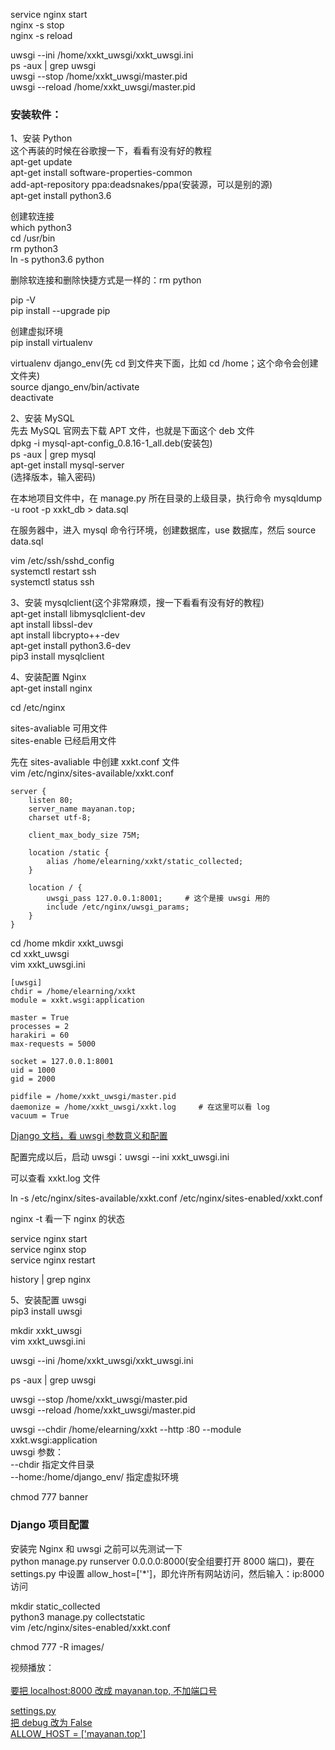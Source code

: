 
service nginx start  
nginx -s stop  
nginx -s reload    

uwsgi --ini /home/xxkt_uwsgi/xxkt_uwsgi.ini   
ps -aux | grep uwsgi  
uwsgi --stop /home/xxkt_uwsgi/master.pid  
uwsgi --reload /home/xxkt_uwsgi/master.pid  


### 安装软件：

1、安装 Python  
这个再装的时候在谷歌搜一下，看看有没有好的教程  
apt-get update  
apt-get install software-properties-common  
add-apt-repository ppa:deadsnakes/ppa(安装源，可以是别的源)  
apt-get install python3.6  

创建软连接  
which python3  
cd /usr/bin  
rm python3  
ln -s python3.6 python  

删除软连接和删除快捷方式是一样的：rm python  

pip -V  
pip install --upgrade pip  

创建虚拟环境  
pip install virtualenv  

virtualenv django_env(先 cd 到文件夹下面，比如 cd /home；这个命令会创建文件夹)  
source django_env/bin/activate  
deactivate  


2、安装 MySQL  
先去 MySQL 官网去下载 APT 文件，也就是下面这个 deb 文件  
dpkg -i mysql-apt-config_0.8.16-1_all.deb(安装包)  
ps -aux | grep mysql  
apt-get install mysql-server  
(选择版本，输入密码)  

在本地项目文件中，在 manage.py 所在目录的上级目录，执行命令 mysqldump -u root -p xxkt_db > data.sql  

在服务器中，进入 mysql 命令行环境，创建数据库，use 数据库，然后 source data.sql  

vim /etc/ssh/sshd_config  
systemctl restart ssh  
systemctl status ssh  


3、安装 mysqlclient(这个非常麻烦，搜一下看看有没有好的教程)  
apt-get install libmysqlclient-dev  
apt install libssl-dev  
apt install libcrypto++-dev   
apt-get install python3.6-dev  
pip3 install mysqlclient  


4、安装配置 Nginx  
apt-get install nginx  

cd /etc/nginx  

sites-avaliable 可用文件  
sites-enable 已经启用文件  

先在 sites-avaliable 中创建 xxkt.conf 文件  
vim /etc/nginx/sites-available/xxkt.conf  

    server {   
        listen 80;
        server_name mayanan.top;
        charset utf-8;

        client_max_body_size 75M;

        location /static {
            alias /home/elearning/xxkt/static_collected;
        }

        location / {
            uwsgi_pass 127.0.0.1:8001;     # 这个是接 uwsgi 用的  
            include /etc/nginx/uwsgi_params;
        }
    }

cd /home 
mkdir xxkt_uwsgi   
cd xxkt_uwsgi  
vim xxkt_uwsgi.ini  

    [uwsgi]
    chdir = /home/elearning/xxkt 
    module = xxkt.wsgi:application 

    master = True   
    processes = 2   
    harakiri = 60  
    max-requests = 5000  

    socket = 127.0.0.1:8001  
    uid = 1000  
    gid = 2000  

    pidfile = /home/xxkt_uwsgi/master.pid  
    daemonize = /home/xxkt_uwsgi/xxkt.log     # 在这里可以看 log  
    vacuum = True  

[Django 文档，看 uwsgi 参数意义和配置](https://docs.djangoproject.com/zh-hans/3.1/howto/deployment/wsgi/uwsgi/)  

配置完成以后，启动 uwsgi：uwsgi --ini xxkt_uwsgi.ini   

可以查看 xxkt.log 文件  

ln -s /etc/nginx/sites-available/xxkt.conf /etc/nginx/sites-enabled/xxkt.conf  

nginx -t 看一下 nginx 的状态  

service nginx start  
service nginx stop  
service nginx restart  

history | grep nginx  


5、安装配置 uwsgi  
pip3 install uwsgi  

mkdir xxkt_uwsgi  
vim xxkt_uwsgi.ini  

uwsgi --ini /home/xxkt_uwsgi/xxkt_uwsgi.ini   

ps -aux | grep uwsgi  

uwsgi --stop /home/xxkt_uwsgi/master.pid  
uwsgi --reload /home/xxkt_uwsgi/master.pid  

uwsgi \-\-chdir /home/elearning/xxkt \-\-http :80 \-\-module xxkt.wsgi:application  
uwsgi 参数：  
\-\-chdir 指定文件目录  
\-\-home:/home/django_env/ 指定虚拟环境  


chmod 777 banner  


### Django 项目配置  

安装完 Nginx 和 uwsgi 之前可以先测试一下   
python manage.py runserver 0.0.0.0:8000(安全组要打开 8000 端口)，要在 settings.py 中设置 allow_host=\['*']，即允许所有网站访问，然后输入：ip:8000 访问  

mkdir static_collected  
python3 manage.py collectstatic  
vim /etc/nginx/sites-enabled/xxkt.conf   

chmod 777 -R images/  

视频播放：  
<a href="javascript:play_video('http://localhost:8000/{{video.video}}')">  
要把 localhost:8000 改成 mayanan.top, 不加端口号  

settings.py  
把 debug 改为 False  
ALLOW_HOST = \['mayanan.top']  



